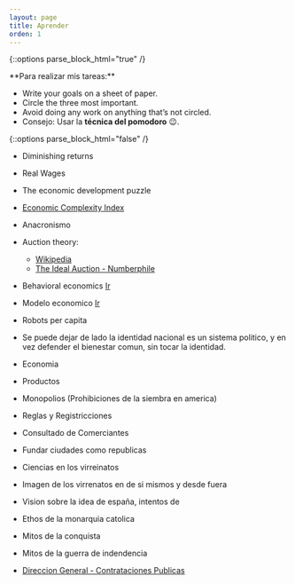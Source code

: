 ```yaml
---
layout: page
title: Aprender
orden: 1
---
```


{::options parse_block_html="true" /}

<div class="message"> 
**Para realizar mis tareas:**

- Write your goals on a sheet of paper.     
- Circle the three most important. 
- Avoid doing any work on anything that’s not circled.
- Consejo: Usar la **técnica del pomodoro** 😉.

</div>

{::options parse_block_html="false" /}

<!--more-->

- Diminishing returns
- Real Wages

- The economic development puzzle

- [Economic Complexity Index](https://en.wikipedia.org/wiki/Economic_Complexity_Index)

- Anacronismo

- Auction theory:
  - [Wikipedia](https://en.wikipedia.org/wiki/Auction_theory)
  - [The Ideal Auction - Numberphile](https://www.youtube.com/watch?v=4kWuxfVbIaU)

- Behavioral economics [Ir](https://en.wikipedia.org/wiki/Behavioral_economics)
- Modelo economico [Ir](https://en.wikipedia.org/wiki/Economic_model)
- Robots per capita

- Se puede dejar de lado la identidad nacional es un sistema politico, y en vez defender el bienestar comun, sin tocar la identidad.

- Economia
- Productos
- Monopolios (Prohibiciones de la siembra en america)
- Reglas y Registricciones
- Consultado de Comerciantes

- Fundar ciudades como republicas
- Ciencias  en los virreinatos
- Imagen de los virrenatos en de si mismos y desde fuera
- Vision sobre la idea de españa, intentos de

- Ethos de la monarquia catolica

- Mitos de la conquista
- Mitos de la guerra de indendencia
- [Direccion General - Contrataciones Publicas](https://www.dgcp.gob.do/)
